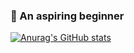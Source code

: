 ### 🌱 An aspiring beginner

[![Anurag's GitHub stats](https://github-readme-stats.vercel.app/api?username=tenta3802)](https://github.com/tenta3802/github-readme-stats)

